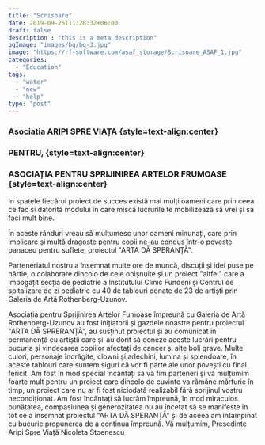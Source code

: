 ```yaml
---
title: "Scrisoare"
date: 2019-09-25T11:28:32+06:00
draft: false
description : "this is a meta description"
bgImage: "images/bg/bg-3.jpg"
image: "https://rf-software.com/asaf_storage/Scrisoare_ASAF_1.jpg"
categories: 
  - "Education"
tags:
  - "water"
  - "new"
  - "help"
type: "post"
---
```


### Asociatia ARIPI SPRE VIAȚA {style=text-align:center}

### PENTRU, {style=text-align:center}

### ASOCIAȚIA PENTRU SPRIJINIREA ARTELOR FRUMOASE {style=text-align:center}

In spatele fiecărui proiect de succes există mai mulți oameni care prin ceea ce fac și datorită modului în care miscă lucrurile te mobilizează să vrei și să faci mult bine.

În aceste rânduri vreau să mulțumesc unor oameni minunați, care prin
implicare și multă dragoste pentru copii ne-au condus într-o poveste panaceu
pentru suflete, proiectul "ARTA DĂ SPERANȚĂ".

Parteneriatul nostru a însemnat multe ore de muncă, discuții și idei puse
pe hârtie, o colaborare dincolo de cele obișnuite și un proiect "altfel" care a
îmbogățit secția de pediatrie a lnstitutului Clinic Fundeni și Centrul de spitalizare
de zi pediatrie cu 40 de tablouri donate de 23 de artiști prin Galeria de Artă
Rothenberg-Uzunov.

Asociația pentru Sprijinirea Artelor Fumoase împreună cu Galeria de Artă
Rothenberg-Uzunov au fost inițiatorii și gazdele noastre pentru proiectul "ARTA
DĂ SPRERANȚĂ", au susținut proiectul și au comunicat în permanență cu artiștii
care și-au dorit să doneze aceste lucrări pentru bucuria și vindecarea copiilor
afectați de cancer și alte boli grave. Multe culori, personaje îndrăgite, clowni și
arlechini, lumina și splendoare, în aceste tablouri care suntem siguri că vor fi
parte ale unor povești cu final fericit.
Am fost în mod special încântați să vă fim parteneri și vă mulțumim foarte
mult pentru un proiect care dincolo de cuvinte va rămâne mărturie în timp, un
proiect care nu ar fi fost niciodată realizabil fără sprijinul vostru necondiționat.
Am fost încântați să lucrăm împreună, în mod miraculos bunătatea,
compasiunea și generozitatea nu au încetat să se manifeste în tot ce a însemnat
proiectul "ARTA DĂ SPERANȚĂ" și de aceea am întampinat cu bucurie
propunerea de a continua împreună.
Vă mulțumim,
Presedinte Aripi Spre Viață
Nicoleta Stoenescu